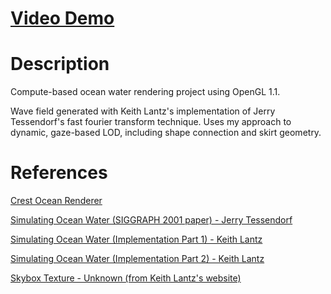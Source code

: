 # [Video Demo](https://youtu.be/m7WKpuyB9Mk)

# Description

Compute-based ocean water rendering project using OpenGL 1.1.

Wave field generated with Keith Lantz's implementation of Jerry Tessendorf's fast fourier transform technique.
Uses my approach to dynamic, gaze-based LOD, including shape connection and skirt geometry.

# References

[Crest Ocean Renderer](https://github.com/huwb/crest-oceanrender)

[Simulating Ocean Water (SIGGRAPH 2001 paper) - Jerry Tessendorf](http://www-evasion.imag.fr/Membres/Fabrice.Neyret/NaturalScenes/fluids/water/waves/fluids-nuages/waves/Jonathan/articlesCG/simulating-ocean-water-01.pdf)

[Simulating Ocean Water (Implementation Part 1) - Keith Lantz](https://www.keithlantz.net/2011/10/ocean-simulation-part-one-using-the-discrete-fourier-transform/)

[Simulating Ocean Water (Implementation Part 2) - Keith Lantz](https://www.keithlantz.net/2011/11/ocean-simulation-part-two-using-the-fast-fourier-transform/)

[Skybox Texture - Unknown (from Keith Lantz's website)](https://www.keithlantz.net/wp-content/uploads/2011/10/skybox_texture-300x225.jpg)
